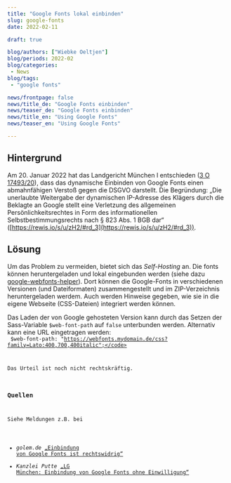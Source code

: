 ```yaml
---
title: "Google Fonts lokal einbinden"
slug: google-fonts
date: 2022-02-11

draft: true

blog/authors: ["Wiebke Oeltjen"]
blog/periods: 2022-02
blog/categories:
 - News
blog/tags:
 - "google fonts"

news/frontpage: false
news/title_de: "Google Fonts einbinden"
news/teaser_de: "Google Fonts einbinden"
news/title_en: "Using Google Fonts"
news/teaser_en: "Using Google Fonts"

---
```

## Hintergrund
Am 20. Januar 2022 hat das Landgericht München I entschieden ([3 O 17493/20](https://rewis.io/urteile/urteil/lhm-20-01-2022-3-o-1749320/)), dass das dynamische Einbinden von Google Fonts einen abmahnfähigen Verstoß gegen die DSGVO darstellt. Die Begründung: „Die unerlaubte Weitergabe der dynamischen IP-Adresse des Klägers durch die Beklagte an Google stellt eine Verletzung des allgemeinen Persönlichkeitsrechtes in Form des informationellen Selbstbestimmungsrechts nach § 823 Abs. 1 BGB dar“ ([https://rewis.io/s/u/zH2/#rd_3](https://rewis.io/s/u/zH2/#rd_3)). 

## Lösung
Um das Problem zu vermeiden, bietet sich das *Self-Hosting* an. Die fonts können heruntergeladen und lokal eingebunden werden (siehe dazu [google-webfonts-helper](https://google-webfonts-helper.herokuapp.com/fonts)). Dort können die Google-Fonts in verschiedenen Versionen (und Dateiformaten) zusammengestellt und im ZIP-Verzeichnis heruntergeladen werdem. Auch werden Hinweise gegeben, wie sie in die eigene Webseite (CSS-Dateien) integriert werden können.

Das Laden der von Google gehosteten Version kann durch das Setzen der Sass-Variable <code>$web-font-path</code> auf <code>false</code> unterbunden werden. Alternativ kann eine URL eingetragen werden:  
<code> $web-font-path: \"https://webfonts.mydomain.de/css?family=Lato:400,700,400italic";</code>

Das Urteil ist noch nicht rechtskräftig. 

### Quellen
Siehe Meldungen z.B. bei 
* _golem.de_ [„Einbindung von Google Fonts ist rechtswidrig“](https://www.golem.de/news/landgericht-muenchen-einbindung-von-google-fonts-ist-rechtswidrig-2202-162826.html)  
* _Kanzlei Putte_ [„LG München: Einbindung von Google Fonts ohne Einwilligung“](https://www.ra-plutte.de/lg-muenchen-dynamische-einbindung-google-web-fonts-ist-dsgvo/)  

